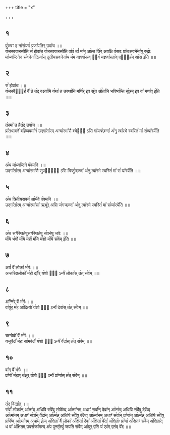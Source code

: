+++
title = "४"

+++
## १  
पु꣡रुषꣳ ह ना꣡रा꣡यणं꣡ प्रजा꣡पतिर् उवा꣡च ।॥  
य꣡जस्वयजस्वे꣡ति स꣡ होवा꣡च य꣡जस्वयजस्वे꣡ति वा꣡व꣡ त्वं꣡ मा꣡म् आ꣡त्थ त्रि꣡र् अयक्षि व꣡सवः प्रा꣡तःसवने꣡ना꣡गू रुद्राः꣡ मा꣡ध्यन्दिनेन स꣡वनेना꣡दित्या꣡स् तृतीयसवनेना꣡थ म꣡म यज्ञवा꣡स्त्व् ए᳡व꣡ यज्ञवा꣡स्ता꣡व् एवा᳡ह꣡म् आ꣡स इ꣡ति ॥॥  
## २  
स꣡ होवा꣡च ।॥  
य꣡जस्वैवा᳡हं꣡ वै꣡ ते त꣡द् वक्ष्या꣡मि य꣡था꣡ त उक्था꣡नि मणि꣡र् इव सू꣡त्र ओ꣡ता꣡नि भविष्य꣡न्ति सू꣡त्रम् इव वा꣡ मणा꣡व् इ꣡ति ॥॥  
## ३  
त꣡स्मा꣡ उ हैत꣡द् उवा꣡च ।॥  
प्रा꣡तःसवने꣡ बहिष्पवमा꣡न꣡ उद्गा꣡ता꣡रम् अन्वा꣡रभा꣡सै श्येनो᳡ ऽसि गा꣡यत्र꣡छन्दा꣡ अ꣡नु त्वा꣡रभे स्वस्ति꣡ मा꣡ स꣡म्पा꣡रये꣡ति ॥॥  
## ४  
अ꣡थ मा꣡ध्यन्दिने प꣡वमा꣡ने ।॥  
उद्गा꣡ता꣡रम् अन्वा꣡रभा꣡सै सुपर्णो᳡ ऽसि त्रिष्टु꣡प्छन्दा꣡ अ꣡नु त्वा꣡रभे स्वस्ति꣡ मा꣡ स꣡ या꣡रये꣡ति ॥॥  
## ५  
अ꣡थ त्रितीयसवन꣡ आ꣡र्भवे प꣡वमा꣡ने ।॥  
उद्गा꣡ता꣡रम् अन्वा꣡रभा꣡सा꣡ ऋभु꣡र् असि ज꣡गच्छन्दा꣡ अ꣡नु त्वा꣡रभे स्वस्ति꣡ मा꣡ स꣡म्पा꣡रये꣡ति ॥॥  
## ६  
अ꣡थ सꣳ꣡स्थितेषुसꣳस्थितेषु स꣡वनेषु जपेः ।॥  
म꣡यि भ꣡र्गो म꣡यि महो꣡ म꣡यि य꣡शो म꣡यि स꣡र्वम् इ꣡ति ॥॥  
## ७  
अयं꣡ वै꣡ लोका꣡ भ꣡र्गः ।॥  
अन्तरिक्षलोको꣡ म꣡हो द्यौ꣡र् य꣡शो ये᳡ ऽन्ये꣡ लोका꣡स् त꣡त् स꣡र्वम् ॥॥  
## ८  
अग्नि꣡र् वै꣡ भ꣡र्गः ।॥  
वा꣡यु꣡र् म꣡ह आ꣡दित्यो꣡ य꣡शो ये᳡ ऽन्ये꣡ देवा꣡स् त꣡त् स꣡र्वम् ॥॥  
## ९  
ऋग्वेदो꣡ वै꣡ भ꣡र्गः ।॥  
यजुर्वेदो꣡ म꣡हः सा꣡मवेदो꣡ य꣡शो ये᳡ ऽन्ये꣡ वे꣡दा꣡स् त꣡त् स꣡र्वम् ॥॥  
## १०  
वा꣡ग् वै꣡ भ꣡र्गः ।॥  
प्रा꣡णो꣡ म꣡हश् च꣡क्षुर् य꣡शो ये᳡ ऽन्ये꣡ प्रा꣡णा꣡स् त꣡त् स꣡र्वम् ॥॥  
## ११  
त꣡द् विद्या꣡त् ।॥  
स꣡र्वां꣡ लोका꣡न् आ꣡त्म꣡न्न् अधिषि स꣡र्वेषु लोके꣡ष्व् आ꣡त्मा꣡नम् अधाꣳ꣡ सर्वा꣡न् देवा꣡न् आ꣡त्म꣡न्न् अधिषि स꣡र्वेषु देवे꣡ष्व् आ꣡त्मा꣡नम् अधाꣳ꣡ स꣡र्वा꣡न् वे꣡दा꣡न् आ꣡त्म꣡न्न् अधिषि स꣡र्वेषु वे꣡देष्व् आ꣡त्मा꣡नम् अधाꣳ꣡ स꣡र्वा꣡न् प्रा꣡णा꣡न् आ꣡त्म꣡न्न् अधिषि स꣡र्वेषु प्रा꣡णे꣡ष्व् आ꣡त्मा꣡नम् अधा꣡म् इ꣡त्य् अ꣡क्षिता꣡ वै꣡ लोका꣡ अ꣡क्षिता꣡ देवा꣡ अ꣡क्षिता꣡ वे꣡दा꣡ अ꣡क्षिताः꣡ प्रा꣡णा꣡ अ꣡क्षितꣳ स꣡र्वम् अ꣡क्षिता꣡द् ध वा꣡ अ꣡क्षितम् उपसं꣡क्रा꣡मत्य् अ꣡प पुनर्मृत्युं꣡ जयति स꣡र्वम् आ꣡युर् एति य꣡ एव꣡म् एत꣡द् वे꣡द ॥॥  